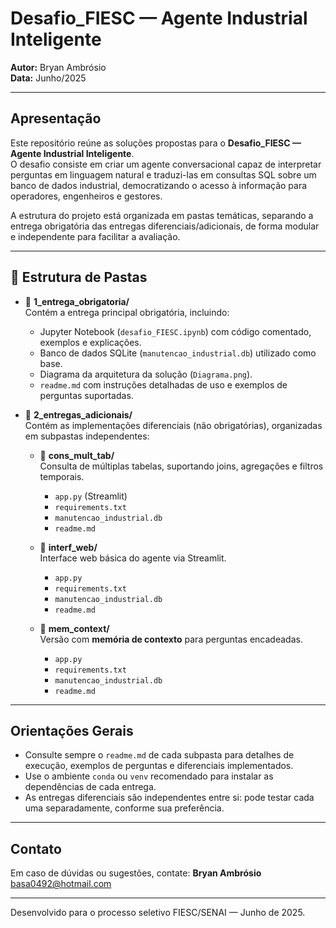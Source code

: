 # Desafio_FIESC — Agente Industrial Inteligente

**Autor:** Bryan Ambrósio  
**Data:** Junho/2025

---

## Apresentação

Este repositório reúne as soluções propostas para o **Desafio_FIESC — Agente Industrial Inteligente**.  
O desafio consiste em criar um agente conversacional capaz de interpretar perguntas em linguagem natural e traduzi-las em consultas SQL sobre um banco de dados industrial, democratizando o acesso à informação para operadores, engenheiros e gestores.

A estrutura do projeto está organizada em pastas temáticas, separando a entrega obrigatória das entregas diferenciais/adicionais, de forma modular e independente para facilitar a avaliação.

---

## 📂 Estrutura de Pastas

- 📂 **1_entrega_obrigatoria/**  
  Contém a entrega principal obrigatória, incluindo:
  - Jupyter Notebook (`desafio_FIESC.ipynb`) com código comentado, exemplos e explicações.
  - Banco de dados SQLite (`manutencao_industrial.db`) utilizado como base.
  - Diagrama da arquitetura da solução (`Diagrama.png`).
  - `readme.md` com instruções detalhadas de uso e exemplos de perguntas suportadas.

- 📂 **2_entregas_adicionais/**  
  Contém as implementações diferenciais (não obrigatórias), organizadas em subpastas independentes:
  
    - 📂 **cons_mult_tab/**  
      Consulta de múltiplas tabelas, suportando joins, agregações e filtros temporais.
      - `app.py` (Streamlit)
      - `requirements.txt`
      - `manutencao_industrial.db`
      - `readme.md`

    - 📂 **interf_web/**  
      Interface web básica do agente via Streamlit.
      - `app.py`
      - `requirements.txt`
      - `manutencao_industrial.db`
      - `readme.md`

    - 📂 **mem_context/**  
      Versão com **memória de contexto** para perguntas encadeadas.
      - `app.py`
      - `requirements.txt`
      - `manutencao_industrial.db`
      - `readme.md`

---

## Orientações Gerais

- Consulte sempre o `readme.md` de cada subpasta para detalhes de execução, exemplos de perguntas e diferenciais implementados.
- Use o ambiente `conda` ou `venv` recomendado para instalar as dependências de cada entrega.
- As entregas diferenciais são independentes entre si: pode testar cada uma separadamente, conforme sua preferência.

---

## Contato

Em caso de dúvidas ou sugestões, contate:
**Bryan Ambrósio**  
basa0492@hotmail.com

---

Desenvolvido para o processo seletivo FIESC/SENAI — Junho de 2025.
